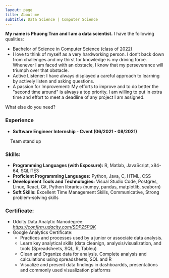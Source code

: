 ```yaml
---
layout: page
title: About me
subtitle: Data Science | Computer Science
---
```


**My name is Phuong Tran and I am a data scientist.** I have the following qualities:

- Bachelor of Science in Computer Science (class of 2022)
- I love to think of myself as a very hardworking person. I don’t back down from challenges and my thirst for knowledge is my driving force. Whenever I am faced with an obstacle, I know that my perseverance will triumph over that obstacle.
- Active Listener: I have always displayed a careful approach to learning by actively listen and asking questions.
- A passion for Improvement: My efforts to improve and to do better the "second time around" is always a top priority. I am willing to put in extra time and effort to meet a deadline of any project I am assigned.

What else do you need?

### Experience
- **Software Engineer Internship - Cvent (06/2021 - 08/2021)**

&nbsp;&nbsp;&nbsp;&nbsp;Team stand up

### Skills:
- **Programming Languages (with Exposure):** R, Matlab, JavaScript, x84-64, SQLITE3
- **Proficient Programming Languages:** Python, Java, C, HTML, CSS
- **Development Tools and Technologies:** Visual Studio Code, Postgres, Linux, React, Git, Python libraries (numpy, pandas, matplotlib, seaborn)
- **Soft Skills:** Excellent Time Management Skills, Communicative, Strong problem-solving skills


### Certificate:
* Udcity Data Analytic Nanodegree: *https://confirm.udacity.com/SDPZ5PQK*
* Google Analytics Certificate: 
    * Practices and processes used by a junior or associate data analysis.
    * Learn key analytical skills (data cleanign, analysis/visualization, and tools (Spreadsheets, SQL, R, Tableu)
    * Clean and Organize data for analysis. Complete analysis and calculations using spreadsheets, SQL and R
    * Visualize and present data findings in dashboardds, presentations and commonly used visualization platforms
